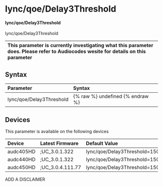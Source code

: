 ﻿---
description: lync/qoe/Delay3Threshold
search: false
---

# lync/qoe/Delay3Threshold

#### lync/qoe/Delay3Threshold

lync/qoe/Delay3Threshold


| This parameter is currently investigating what this parameter does. Please refer to Audiocodes wesite for details on this parameter | 
| :--- |

## Syntax
| Parameter | Syntax |
| :--- | :--- |
|lync/qoe/Delay3Threshold | {% raw %} undefined {% endraw %}|

## Devices
This parameter is available on the following devices

| Device | Latest Firmware | Default Value |
|:---|:---|:---|
| audc405HD | ;UC_3.0.1.322 | lync/qoe/Delay3Threshold=150 
| audc440HD | ;UC_3.0.1.322 | lync/qoe/Delay3Threshold=150 
| audc450HD | ;UC_3.0.4.111.77 | lync/qoe/Delay3Threshold=150 

ADD A DISCLAIMER
